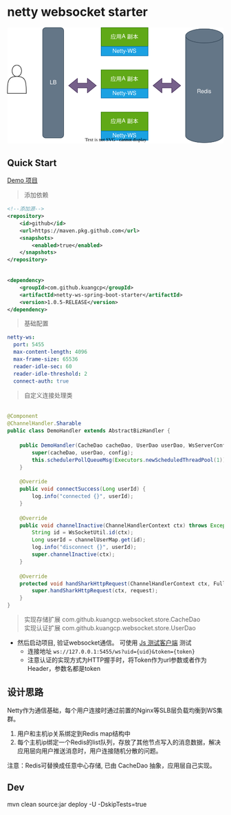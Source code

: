 # netty websocket starter

![](/arch.drawio.svg)

## Quick Start

[Demo 项目](/netty-ws-server-demo)

> 添加依赖

```xml
<!--添加源-->
<repository>
    <id>github</id>
    <url>https://maven.pkg.github.com</url>
    <snapshots>
        <enabled>true</enabled>
    </snapshots>
</repository>
```

```xml

<dependency>
    <groupId>com.github.kuangcp</groupId>
    <artifactId>netty-ws-spring-boot-starter</artifactId>
    <version>1.0.5-RELEASE</version>
</dependency>
```

> 基础配置

```yaml
netty-ws:
  port: 5455
  max-content-length: 4096
  max-frame-size: 65536
  reader-idle-sec: 60
  reader-idle-threshold: 2
  connect-auth: true
```

> 自定义连接处理类

```java

@Component
@ChannelHandler.Sharable
public class DemoHandler extends AbstractBizHandler {

    public DemoHandler(CacheDao cacheDao, UserDao userDao, WsServerConfig config) {
        super(cacheDao, userDao, config);
        this.schedulerPollQueueMsg(Executors.newScheduledThreadPool(1));
    }

    @Override
    public void connectSuccess(Long userId) {
        log.info("connected {}", userId);
    }

    @Override
    public void channelInactive(ChannelHandlerContext ctx) throws Exception {
        String id = WsSocketUtil.id(ctx);
        Long userId = channelUserMap.get(id);
        log.info("disconnect {}", userId);
        super.channelInactive(ctx);
    }

    @Override
    protected void handSharkHttpRequest(ChannelHandlerContext ctx, FullHttpRequest request) {
        super.handSharkHttpRequest(ctx, request);
    }
}
```

> 实现存储扩展 com.github.kuangcp.websocket.store.CacheDao  
> 实现认证扩展 com.github.kuangcp.websocket.store.UserDao

- 然后启动项目, 验证websocket通信。 可使用 [Js 测试客户端](/netty-ws-server-demo/src/main/resources/client.html) 测试
    - 连接地址 `ws://127.0.0.1:5455/ws?uid={uid}&token={token}`
    - 注意认证的实现方式为HTTP握手时，将Token作为url参数或者作为Header，参数名都是token

## 设计思路

Netty作为通信基础，每个用户连接时通过前置的Nginx等SLB层负载均衡到WS集群。

1. 用户和主机ip关系绑定到Redis map结构中
1. 每个主机ip绑定一个Redis的list队列，存放了其他节点写入的消息数据，解决应用层向用户推送消息时，用户连接随机分散的问题。

注意：Redis可替换成任意中心存储, 已由 CacheDao 抽象，应用层自己实现。

## Dev

mvn clean source:jar deploy -U -DskipTests=true

